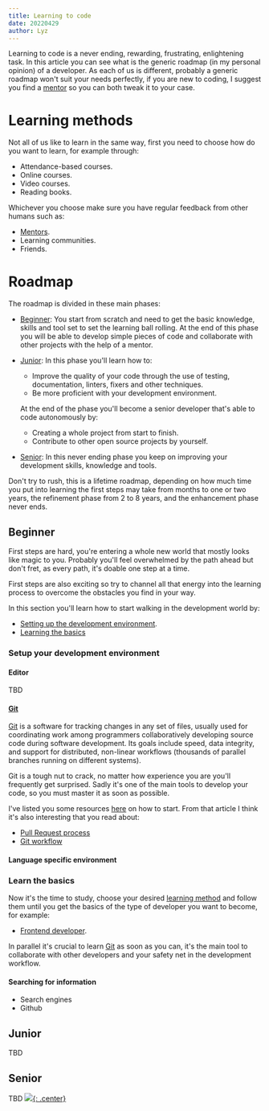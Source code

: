 ```yaml
---
title: Learning to code
date: 20220429
author: Lyz
---
```


Learning to code is a never ending, rewarding, frustrating, enlightening task.
In this article you can see what is the generic roadmap (in my personal opinion)
of a developer. As each of us is different, probably a generic roadmap won't
suit your needs perfectly, if you are new to coding, I suggest you find
a [mentor](mentoring.md) so you can both tweak it to your case.

# Learning methods

Not all of us like to learn in the same way, first you need to choose how do you
want to learn, for example through:

* Attendance-based courses.
* Online courses.
* Video courses.
* Reading books.

Whichever you choose make sure you have regular feedback from other humans
such as:

* [Mentors](mentoring.md).
* Learning communities.
* Friends.

# Roadmap

The roadmap is divided in these main phases:

* [Beginner](#beginner): You start from scratch and need to get the basic
    knowledge, skills and tool set to set the learning ball rolling. At the end
    of this phase you will be able to develop simple pieces of code and
    collaborate with other projects with the help of a mentor.

* [Junior](#junior): In this phase you'll learn how to:
    * Improve the quality of your code through the use of testing,
        documentation, linters, fixers and other techniques.
    * Be more proficient with your development environment.

    At the end of the phase you'll become a senior developer that's able to code
    autonomously by:

    * Creating a whole project from start to finish.
    * Contribute to other open source projects by yourself.

* [Senior](#enhancement-steps): In this never ending phase you
    keep on improving your development skills, knowledge and tools.

Don't try to rush, this is a lifetime roadmap, depending on how much time you
put into learning the first steps may take from months to one or two years, the
refinement phase from 2 to 8 years, and the enhancement phase never ends.

## Beginner

First steps are hard, you're entering a whole new world that mostly looks like magic to
you. Probably you'll feel overwhelmed by the path ahead but don't fret, as every
path, it's doable one step at a time.

First steps are also exciting so try to channel all that energy into the
learning process to overcome the obstacles you find in your way.

In this section you'll learn how to start walking in the development world by:

* [Setting up the development environment](#setup-your-development-environment).
* [Learning the basics](#learning-the-basics)

### Setup your development environment

#### Editor

TBD

#### [Git](git.md)

[Git](git.md) is a software for tracking changes in any set of files, usually
used for coordinating work among programmers collaboratively developing source
code during software development. Its goals include speed, data integrity, and
support for distributed, non-linear workflows (thousands of parallel branches
running on different systems).

Git is a tough nut to crack, no matter how experience you are you'll frequently
get surprised. Sadly it's one of the main tools to develop your code, so you
must master it as soon as possible.

I've listed you some resources
[here](https://lyz-code.github.io/blue-book/git/?h=git#learning-git) on how to
start. From that article I think it's also interesting that you read about:

* [Pull Request process](https://lyz-code.github.io/blue-book/git/?h=git#pull-request-process)
* [Git workflow](https://lyz-code.github.io/blue-book/git/?h=git#git-workflow)

#### Language specific environment

### Learn the basics

Now it's the time to study, choose your desired [learning
method](#learning-methods) and follow them until you get the basics of the type
of developer you want to become, for example:

* [Frontend developer](frontend_learning.md#learn-the-basics).

In parallel it's crucial to learn [Git](git.md) as soon as you can, it's the
main tool to collaborate with other developers and your safety net in the
development workflow.

#### Searching for information

* Search engines
* Github

## Junior

TBD

## Senior

TBD
[![](not-by-ai.svg){: .center}](https://notbyai.fyi)
